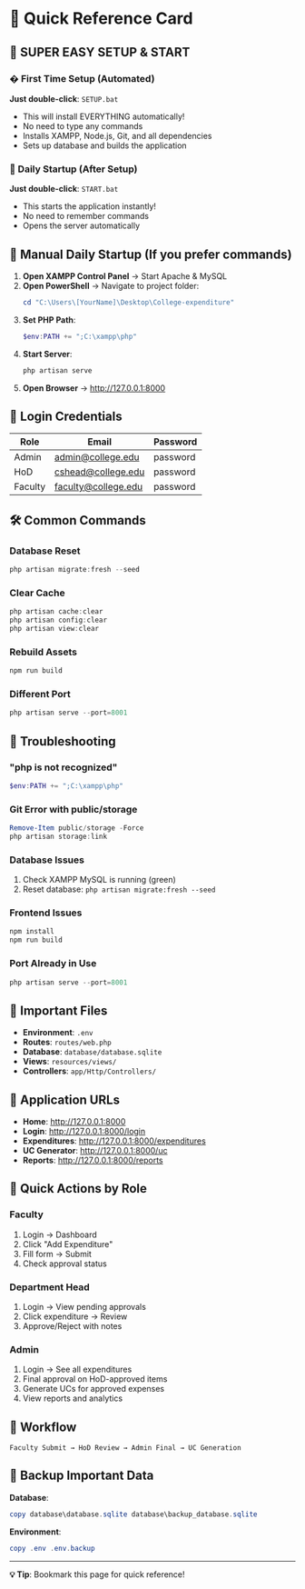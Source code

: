 # 🚀 Quick Reference Card

## 🎯 SUPER EASY SETUP & START

### � First Time Setup (Automated)
**Just double-click**: `SETUP.bat`
- This will install EVERYTHING automatically!
- No need to type any commands
- Installs XAMPP, Node.js, Git, and all dependencies
- Sets up database and builds the application

### 🚀 Daily Startup (After Setup)
**Just double-click**: `START.bat`
- This starts the application instantly!
- No need to remember commands
- Opens the server automatically

## 🔄 Manual Daily Startup (If you prefer commands)

1. **Open XAMPP Control Panel** → Start Apache & MySQL
2. **Open PowerShell** → Navigate to project folder:
   ```powershell
   cd "C:\Users\[YourName]\Desktop\College-expenditure"
   ```
3. **Set PHP Path**:
   ```powershell
   $env:PATH += ";C:\xampp\php"
   ```
4. **Start Server**:
   ```powershell
   php artisan serve
   ```
5. **Open Browser** → http://127.0.0.1:8000

## 👤 Login Credentials

| Role | Email | Password |
|------|-------|----------|
| Admin | admin@college.edu | password |
| HoD | cshead@college.edu | password |
| Faculty | faculty@college.edu | password |

## 🛠️ Common Commands

### Database Reset
```powershell
php artisan migrate:fresh --seed
```

### Clear Cache
```powershell
php artisan cache:clear
php artisan config:clear
php artisan view:clear
```

### Rebuild Assets
```powershell
npm run build
```

### Different Port
```powershell
php artisan serve --port=8001
```

## 🔧 Troubleshooting

### "php is not recognized"
```powershell
$env:PATH += ";C:\xampp\php"
```

### Git Error with public/storage
```powershell
Remove-Item public/storage -Force
php artisan storage:link
```

### Database Issues
1. Check XAMPP MySQL is running (green)
2. Reset database: `php artisan migrate:fresh --seed`

### Frontend Issues
```powershell
npm install
npm run build
```

### Port Already in Use
```powershell
php artisan serve --port=8001
```

## 📁 Important Files

- **Environment**: `.env`
- **Routes**: `routes/web.php`
- **Database**: `database/database.sqlite`
- **Views**: `resources/views/`
- **Controllers**: `app/Http/Controllers/`

## 🚪 Application URLs

- **Home**: http://127.0.0.1:8000
- **Login**: http://127.0.0.1:8000/login
- **Expenditures**: http://127.0.0.1:8000/expenditures
- **UC Generator**: http://127.0.0.1:8000/uc
- **Reports**: http://127.0.0.1:8000/reports

## 🎯 Quick Actions by Role

### Faculty
1. Login → Dashboard
2. Click "Add Expenditure"
3. Fill form → Submit
4. Check approval status

### Department Head
1. Login → View pending approvals
2. Click expenditure → Review
3. Approve/Reject with notes

### Admin
1. Login → See all expenditures
2. Final approval on HoD-approved items
3. Generate UCs for approved expenses
4. View reports and analytics

## 🔄 Workflow

```
Faculty Submit → HoD Review → Admin Final → UC Generation
```

## 💾 Backup Important Data

**Database**:
```powershell
copy database\database.sqlite database\backup_database.sqlite
```

**Environment**:
```powershell
copy .env .env.backup
```

---

**💡 Tip**: Bookmark this page for quick reference!
